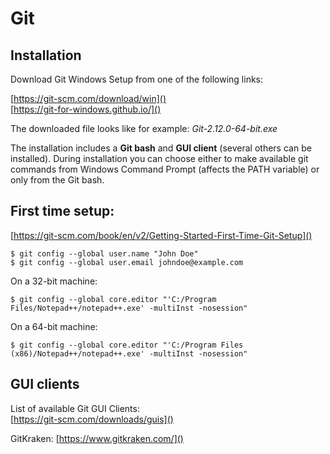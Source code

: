 # Git

## Installation
Download Git Windows Setup from one of the following links:

[https://git-scm.com/download/win]()  
[https://git-for-windows.github.io/]()

The downloaded file looks like for example: *Git-2.12.0-64-bit.exe*

The installation includes a **Git bash** and **GUI client** (several others can be installed). During installation you can choose either to make available git commands from Windows Command Prompt (affects the PATH variable) or only from the Git bash.

## First time setup:  
[https://git-scm.com/book/en/v2/Getting-Started-First-Time-Git-Setup]()

```
$ git config --global user.name "John Doe"
$ git config --global user.email johndoe@example.com
```

On a 32-bit machine:
```
$ git config --global core.editor "'C:/Program Files/Notepad++/notepad++.exe' -multiInst -nosession"
```
On a 64-bit machine:
```
$ git config --global core.editor "'C:/Program Files (x86)/Notepad++/notepad++.exe' -multiInst -nosession"
```

## GUI clients
List of available Git GUI Clients:  
[https://git-scm.com/downloads/guis]()

GitKraken:
[https://www.gitkraken.com/]()

